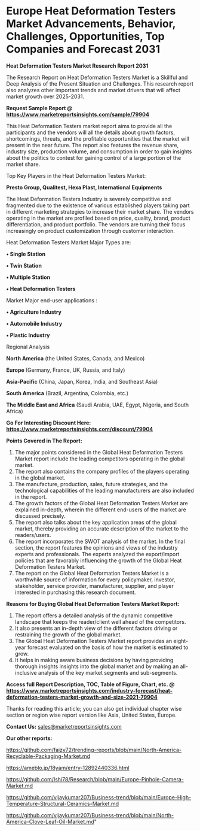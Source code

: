 # Europe Heat Deformation Testers Market Advancements, Behavior, Challenges, Opportunities, Top Companies and Forecast 2031

<strong>Heat Deformation Testers Market Research Report 2031</strong>

The Research Report on Heat Deformation Testers Market is a Skillful and Deep Analysis of the Present Situation and Challenges. This research report also analyzes other important trends and market drivers that will affect market growth over 2025-2031.

<strong>Request Sample Report @ <a href=https://www.marketreportsinsights.com/sample/79904>https://www.marketreportsinsights.com/sample/79904</a></strong>

This Heat Deformation Testers market report aims to provide all the participants and the vendors will all the details about growth factors, shortcomings, threats, and the profitable opportunities that the market will present in the near future. The report also features the revenue share, industry size, production volume, and consumption in order to gain insights about the politics to contest for gaining control of a large portion of the market share.

Top Key Players in the Heat Deformation Testers Market:

<strong>Presto Group, Qualitest, Hexa Plast, International Equipments</strong>

The Heat Deformation Testers Industry is severely competitive and fragmented due to the existence of various established players taking part in different marketing strategies to increase their market share. The vendors operating in the market are profiled based on price, quality, brand, product differentiation, and product portfolio. The vendors are turning their focus increasingly on product customization through customer interaction.

Heat Deformation Testers Market Major Types are:

<strong>• Single Station

• Twin Station

• Multiple Station

• Heat Deformation Testers</strong>

Market Major end-user applications :

<strong>• Agriculture Industry

• Automobile Industry

• Plastic Industry</strong>

Regional Analysis

</u><strong><b>North America</b></strong> (the United States, Canada, and Mexico)

<strong><b>Europe </b></strong>(Germany, France, UK, Russia, and Italy)

<strong><b>Asia-Pacific</b></strong> (China, Japan, Korea, India, and Southeast Asia)

<strong><b>South America</b></strong> (Brazil, Argentina, Colombia, etc.)

<strong><b>The Middle East and Africa</b></strong> (Saudi Arabia, UAE, Egypt, Nigeria, and South Africa)

<strong>Go For Interesting Discount Here: <a href=https://www.marketreportsinsights.com/discount/79904>https://www.marketreportsinsights.com/discount/79904</a></strong>

<strong>Points Covered in The Report:</strong>
<ol>
  <li>The major points considered in the Global Heat Deformation Testers Market report include the leading competitors operating in the global market.</li>
  <li>The report also contains the company profiles of the players operating in the global market.</li>
  <li>The manufacture, production, sales, future strategies, and the technological capabilities of the leading manufacturers are also included in the report.</li>
  <li>The growth factors of the Global Heat Deformation Testers Market are explained in-depth, wherein the different end-users of the market are discussed precisely.</li>
  <li>The report also talks about the key application areas of the global market, thereby providing an accurate description of the market to the readers/users.</li>
  <li>The report incorporates the SWOT analysis of the market. In the final section, the report features the opinions and views of the industry experts and professionals. The experts analyzed the export/import policies that are favorably influencing the growth of the Global Heat Deformation Testers Market.</li>
  <li>The report on the Global Heat Deformation Testers Market is a worthwhile source of information for every policymaker, investor, stakeholder, service provider, manufacturer, supplier, and player interested in purchasing this research document.</li>
</ol>
<strong>Reasons for Buying Global Heat Deformation Testers Market Report:</strong>

<ol>
  <li>The report offers a detailed analysis of the dynamic competitive landscape that keeps the reader/client well ahead of the competitors.</li>
  <li>It also presents an in-depth view of the different factors driving or restraining the growth of the global market.</li>
  <li>The Global Heat Deformation Testers Market report provides an eight-year forecast evaluated on the basis of how the market is estimated to grow.</li>
  <li>It helps in making aware business decisions by having providing thorough insights insights into the global market and by making an all-inclusive analysis of the key market segments and sub-segments.</li>
</ol>
<strong>Access full Report Description, TOC, Table of Figure, Chart, etc. @ <a href=https://www.marketreportsinsights.com/industry-forecast/heat-deformation-testers-market-growth-and-size-2021-79904>https://www.marketreportsinsights.com/industry-forecast/heat-deformation-testers-market-growth-and-size-2021-79904</a></strong>


Thanks for reading this article; you can also get individual chapter wise section or region wise report version like Asia, United States, Europe.

<strong>Contact Us:</strong>
sales@marketreportsinsights.com

<strong>Our other reports:</strong>

<a href=https://github.com/faizy72/trending-reports/blob/main/North-America-Recyclable-Packaging-Market.md>https://github.com/faizy72/trending-reports/blob/main/North-America-Recyclable-Packaging-Market.md</a>

<a href=https://ameblo.jp/18yam/entry-12892440336.html>https://ameblo.jp/18yam/entry-12892440336.html</a>

<a href=https://github.com/Ishi78/Research/blob/main/Europe-Pinhole-Camera-Market.md>https://github.com/Ishi78/Research/blob/main/Europe-Pinhole-Camera-Market.md</a>

<a href=https://github.com/vijaykumar207/Business-trend/blob/main/Europe-High-Temperature-Structural-Ceramics-Market.md>https://github.com/vijaykumar207/Business-trend/blob/main/Europe-High-Temperature-Structural-Ceramics-Market.md</a>

<a href=https://github.com/vijaykumar207/Business-trend/blob/main/North-America-Clove-Leaf-Oil-Market.md>https://github.com/vijaykumar207/Business-trend/blob/main/North-America-Clove-Leaf-Oil-Market.md</a>"
